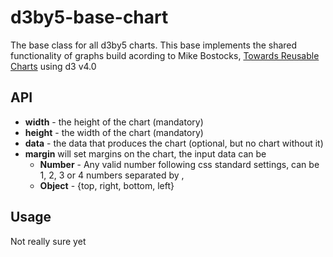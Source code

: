 # d3by5-base-chart
The base class for all d3by5 charts. This base implements the shared functionality of graphs build acording to Mike Bostocks, [Towards Reusable Charts](https://bost.ocks.org/mike/chart/) using d3 v4.0

## API
* **width**  - the height of the chart (mandatory)
* **height** - the width of the chart (mandatory)
* **data**   - the data that produces the chart (optional, but no chart without it)
* **margin**
    will set margins on the chart, the input data can be
    * **Number** - Any valid number following css standard settings, can be 1, 2, 3 or 4 numbers separated by ,
    * **Object** - {top, right, bottom, left}

## Usage
Not really sure yet
